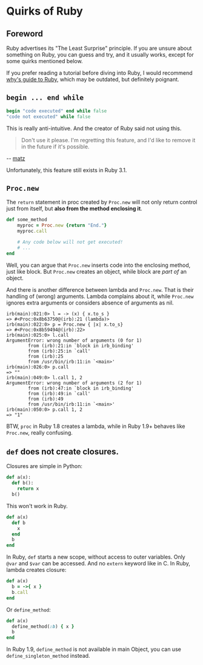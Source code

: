 # Quirks of Ruby

## Foreword

Ruby advertises its "The Least Surprise" principle.
If you are unsure about something on Ruby,
you can guess and try, and it usually works,
except for some quirks mentioned below.

If you prefer reading a tutorial before diving into Ruby,
I would recommend [why's guide to Ruby](http://poignant.guide),
which may be outdated,
but definitely poignant.

## `begin ... end while`

```ruby
begin "code executed" end while false
"code not executed" while false
```

This is really anti-intuitive.
And the creator of Ruby said not using this.

> Don't use it please. I'm regretting this feature,
> and I'd like to remove it in the future if it's possible.

-- [matz](http://blade.nagaokaut.ac.jp/cgi-bin/scat.rb/ruby/ruby-core/6745)

Unfortunately, this feature still exists in Ruby 3.1.

## `Proc.new`

The `return` statement in proc created by `Proc.new` will not only return control just from itself, but **also from the method enclosing it**.

```ruby
def some_method
	myproc = Proc.new {return "End."}
	myproc.call

	# Any code below will not get executed!
	# ...
end
```

Well, you can argue that `Proc.new` inserts code into the enclosing method, just like block.
But `Proc.new` creates an object, while block are _part of_ an object.

And there is another difference between lambda and `Proc.new`.
That is their handling of (wrong) arguments.
Lambda complains about it, while `Proc.new` ignores extra arguments or considers absence of arguments as nil.

```
irb(main):021:0> l = -> (x) { x.to_s }
=> #<Proc:0x8b63750@(irb):21 (lambda)>
irb(main):022:0> p = Proc.new { |x| x.to_s}
=> #<Proc:0x8b59494@(irb):22>
irb(main):025:0> l.call
ArgumentError: wrong number of arguments (0 for 1)
        from (irb):21:in `block in irb_binding'
        from (irb):25:in `call'
        from (irb):25
        from /usr/bin/irb:11:in `<main>'
irb(main):026:0> p.call
=> ""
irb(main):049:0> l.call 1, 2
ArgumentError: wrong number of arguments (2 for 1)
        from (irb):47:in `block in irb_binding'
        from (irb):49:in `call'
        from (irb):49
        from /usr/bin/irb:11:in `<main>'
irb(main):050:0> p.call 1, 2
=> "1"
```

BTW, `proc` in Ruby 1.8 creates a lambda, while in Ruby 1.9+ behaves like `Proc.new`, really confusing.

## `def` does not create closures.

Closures are simple in Python:

```python
def a(x):
  def b():
    return x
  b()
```

This won't work in Ruby.

```ruby
def a(x)
  def b
    x
  end
  b
end
```

In Ruby, `def` starts a new scope, without access to outer variables.
Only `@var` and `$var` can be accessed.
And no `extern` keyword like in C.
In Ruby, lambda creates closure:

```ruby
def a(x)
  b = ->{ x }
  b.call
end
```

Or `define_method`:

```ruby
def a(x)
  define_method(:b) { x }
  b
end
```

In Ruby 1.9, `define_method` is not available in main Object, you can
use `define_singleton_method` instead.
